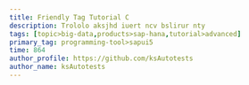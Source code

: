 ```yaml
---
title: Friendly Tag Tutorial C
description: Trololo aksjhd iuert ncv bslirur nty
tags: [topic>big-data,products>sap-hana,tutorial>advanced]
primary_tag: programming-tool>sapui5
time: 864
author_profile: https://github.com/ksAutotests
author_name: ksAutotests
---
```

